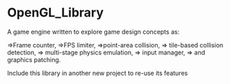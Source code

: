 # OpenGL_Library
A game engine written to explore game design concepts as: 

=>Frame counter, 
=>FPS limiter, 
=>point-area collision,
=> tile-based collision detection,
=> multi-stage physics emulation,
=> input manager,
=> and graphics patching. 

Include this library in another new project to re-use its features
